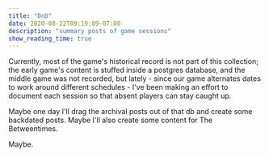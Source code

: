 ```yaml
---
title: "DnD"
date: 2020-08-22T09:19:09-07:00
description: "summary posts of game sessions"
show_reading_time: true
---
```


Currently, most of the game's historical record is not part of this collection; the early game's content is stuffed inside a postgres database, and the middle game was not recorded, but lately - since our game alternates dates to work around different schedules - I've been making an effort to document each session so that absent players can stay caught up.

Maybe one day I'll drag the archival posts out of that db and create some backdated posts.
Maybe I'll also create some content for The Betweentimes.

Maybe.
